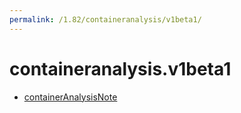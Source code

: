 ```yaml
---
permalink: /1.82/containeranalysis/v1beta1/
---
```


# containeranalysis.v1beta1



* [containerAnalysisNote](containerAnalysisNote.md)